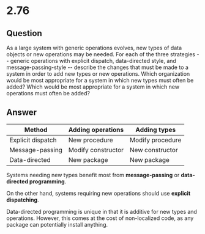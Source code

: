 # 2.76

## Question

As a large system with generic operations evolves, new types of data objects or new operations may be needed. For each of the three strategies -- generic operations with explicit dispatch, data-directed style, and message-passing-style -- describe the changes that must be made to a system in order to add new types or new operations. Which organization would be most appropriate for a system in which new types must often be added? Which would be most appropriate for a system in which new operations must often be added?

## Answer

| Method | Adding operations | Adding types |
|---|---|---|
| Explicit dispatch | New procedure | Modify procedure |
| Message-passing | Modify constructor | New constructor |
| Data-directed | New package | New package |

Systems needing new types benefit most from **message-passing** or **data-directed programming**.

On the other hand, systems requiring new operations should use **explicit dispatching**.

Data-directed programming is unique in that it is additive for new types and operations. However, this comes at the cost of non-localized code, as any package can potentially install anything.
